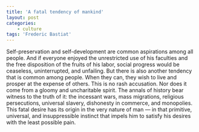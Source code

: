 ```yaml
---
title: 'A fatal tendency of mankind'
layout: post
categories:
    - culture
tags: 'Frederic Bastiat'
---
```


Self-preservation and self-development are common aspirations among all people. And if everyone enjoyed the unrestricted use of his faculties and the free disposition of the fruits of his labor, social progress would be ceaseless, uninterrupted, and unfailing. But there is also another tendency that is common among people. When they can, they wish to live and prosper at the expense of others. This is no rash accusation. Nor does it come from a gloomy and uncharitable spirit. The annals of history bear witness to the truth of it: the incessant wars, mass migrations, religious persecutions, universal slavery, dishonesty in commerce, and monopolies. This fatal desire has its origin in the very nature of man — in that primitive, universal, and insuppressible instinct that impels him to satisfy his desires with the least possible pain.